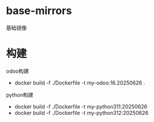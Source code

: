 # base-mirrors
基础镜像

# 构建

odoo构建
- docker build -f ./Dockerfile -t my-odoo:16.20250626 .

python构建
- docker build -f ./Dockerfile -t my-python311:20250626
- docker build -f ./Dockerfile -t my-python312:20250626
